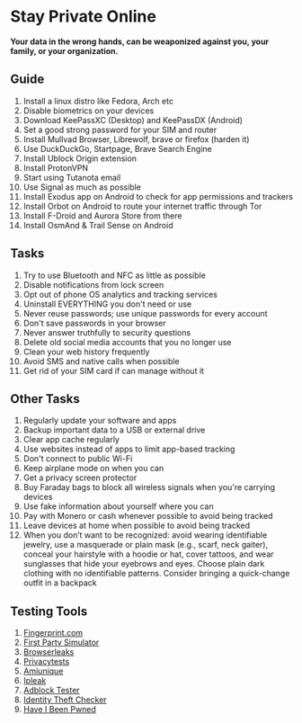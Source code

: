 # Stay Private Online

**Your data in the wrong hands, can be weaponized against you, your family, or your organization.**

## Guide

1. Install a linux distro like Fedora, Arch etc
1. Disable biometrics on your devices
1. Download KeePassXC (Desktop) and KeePassDX (Android)
1. Set a good strong password for your SIM and router
1. Install Mullvad Browser, Librewolf, brave or firefox (harden it)
1. Use DuckDuckGo, Startpage, Brave Search Engine
1. Install Ublock Origin extension
1. Install ProtonVPN
1. Start using Tutanota email
1. Use Signal as much as possible
1. Install Exodus app on Android to check for app permissions and trackers
1. Install Orbot on Android to route your internet traffic through Tor
1. Install F-Droid and Aurora Store from there
1. Install OsmAnd & Trail Sense on Android

## Tasks

1. Try to use Bluetooth and NFC as little as possible
1. Disable notifications from lock screen
1. Opt out of phone OS analytics and tracking services
1. Uninstall EVERYTHING you don't need or use
1. Never reuse passwords; use unique passwords for every account
1. Don't save passwords in your browser
1. Never answer truthfully to security questions
1. Delete old social media accounts that you no longer use
1. Clean your web history frequently
1. Avoid SMS and native calls when possible
1. Get rid of your SIM card if can manage without it

## Other Tasks

1. Regularly update your software and apps
1. Backup important data to a USB or external drive
1. Clear app cache regularly
1. Use websites instead of apps to limit app-based tracking
1. Don't connect to public Wi-Fi
1. Keep airplane mode on when you can
1. Get a privacy screen protector
1. Buy Faraday bags to block all wireless signals when you're carrying devices
1. Use fake information about yourself where you can
1. Pay with Monero or cash whenever possible to avoid being tracked
1. Leave devices at home when possible to avoid being tracked
1. When you don’t want to be recognized: avoid wearing identifiable jewelry, use a masquerade or plain mask (e.g., scarf, neck gaiter), conceal your hairstyle with a hoodie or hat, cover tattoos, and wear sunglasses that hide your eyebrows and eyes. Choose plain dark clothing with no identifiable patterns. Consider bringing a quick-change outfit in a backpack

## Testing Tools

1. [Fingerprint.com](https://fingerprint.com/)
2. [First Party Simulator](https://firstpartysimulator.org/)
3. [Browserleaks](https://browserleaks.com/)
4. [Privacytests](https://privacytests.org/)
5. [Amiunique](https://www.amiunique.org/)
6. [Ipleak](https://ipleak.net/)
7. [Adblock Tester](https://d3ward.github.io/toolz/adblock.html)
8. [Identity Theft Checker](https://www.f-secure.com/en/identity-theft-checker)
9. [Have I Been Pwned](https://haveibeenpwned.com/)
